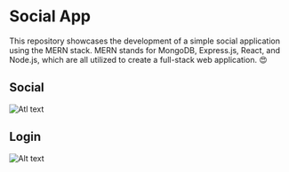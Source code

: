 # Social App
This repository showcases the development of a simple social application using the MERN stack. MERN stands for MongoDB, Express.js, React, and Node.js, which are all utilized to create a full-stack web application. 😍

## Social 
![Atl text](https://cdn.pic.in.th/file/picinth/-2566-08-23--11.29.09.png)

## Login
![Alt text](https://cdn.pic.in.th/file/picinth/-2566-08-23--11.28.40.png)
